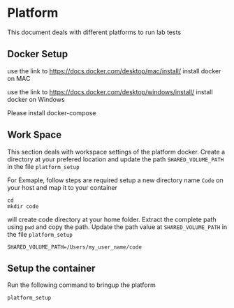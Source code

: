 # Platform
This document deals with different platforms to run lab tests 

## Docker Setup

use the link to https://docs.docker.com/desktop/mac/install/ install docker on MAC

use the link to https://docs.docker.com/desktop/windows/install/ install docker on Windows 

Please install docker-compose 

## Work Space
This section deals with workspace settings of the platform docker. 
Create a directory at your prefered location and update the path `SHARED_VOLUME_PATH` in the file `platform_setup`

For Exmaple, follow steps are required setup a new directory name `Code` on your host and map it to your container 

```
cd
mkdir code
```

will create code directory at your home folder. Extract the complete path using `pwd` and copy the path. Update the path value at `SHARED_VOLUME_PATH` in the file `platform_setup`

```
SHARED_VOLUME_PATH=/Users/my_user_name/code
```


## Setup the container 

Run the following command to bringup the platform

`platform_setup`



